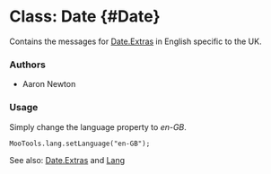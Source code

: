 Class: Date {#Date}
=====================================

Contains the messages for [Date.Extras][] in English specific to the UK.

### Authors

* Aaron Newton

### Usage

Simply change the language property to *en-GB*.

	MooTools.lang.setLanguage("en-GB");

See also: [Date.Extras][] and [Lang][]

[Lang]: http://www.mootools.net/docs/more/Core/Lang 
[Date.Extras]: http://www.mootools.net/docs/more/Native/Date.Extras